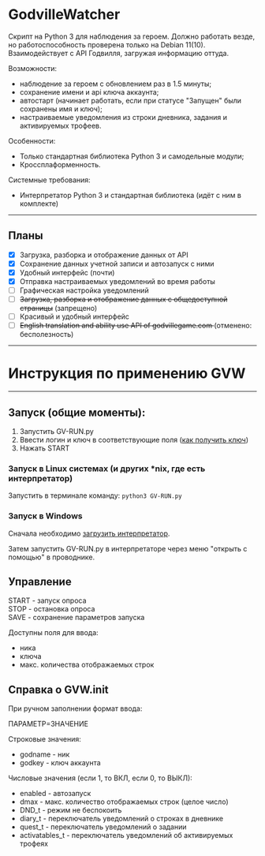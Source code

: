 # GodvilleWatcher
Скрипт на Python 3 для наблюдения за героем. Должно работать везде, но работоспособность проверена только на Debian 11(10). 
Взаимодействует с API Годвилля, загружая информацию оттуда.

Возможности:
- наблюдение за героем с обновлением раз в 1.5 минуты;
- сохранение имени и api ключа аккаунта;
- автостарт (начинает работать, если при статусе "Запущен" были сохранены имя и ключ);
- настраиваемые уведомления из строки дневника, задания и активируемых трофеев.

Особенности:
- Только стандартная библиотека Python 3 и самодельные модули;
- Кроссплаформенность.

Системные требования:
- Интерпретатор Python 3 и стандартная библиотека (идёт с ним в комплекте)

----
**Планы**
----
- [x] Загрузка, разборка и отображение данных от API 
- [x] Сохранение данных учетной записи и автозапуск с ними
- [x] Удобный интерфейс (почти)
- [x] Отправка настраиваемых уведомлений во время работы 
- [ ] Графическая настройка уведомлений 
- [ ] <del>Загрузка, разборка и отображение данных с общедоступной страницы</del> (запрещено)
- [ ] Красивый и удобный интерфейс 
- [ ] <del>English translation and ability use API of godvillegame.com </del> (отменено: бесполезность)

----
# Инструкция по применению GVW
----
## Запуск (общие моменты):
1. Запустить GV-RUN.py
1. Ввести логин и ключ в соответствующие поля ([как получить ключ](https://wiki.godville.net/API))
1. Нажать START

### Запуск в Linux системах (и других *nix, где есть интерпретатор)
Запустить в терминале команду: 
`python3 GV-RUN.py`
 
### Запуск в Windows
Сначала необходимо [загрузить интерпретатор](https://www.python.org/ftp/python/3.8.3/python-3.8.3-amd64.exe).

Затем запустить GV-RUN.py в интерпретаторе через меню "открыть с помощью" в проводнике.

## Управление
START - запуск опроса \
STOP - остановка опроса \
SAVE - сохранение параметров запуска

Доступны поля для ввода:
- ника
- ключа
- макс. количества отображаемых строк

## Справка о GVW.init
При ручном заполнении формат ввода:

ПАРАМЕТР=ЗНАЧЕНИЕ

Строковые значения:

* godname - ник
* godkey - ключ аккаунта

Числовые значения (если 1, то ВКЛ, если 0, то ВЫКЛ):

* enabled - автозапуск
* dmax - макс. количество отображаемых строк (целое число)
* DND_t - режим не беспокоить
* diary_t - переключатель уведомлений о строках в дневнике
* quest_t - переключатель уведомлений о задании
* activatables_t - переключатель уведомлений об активируемых трофеях
